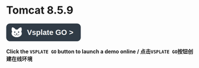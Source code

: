 # Tomcat 8.5.9

<a href="https://www.vsplate.com/?docker-compose=https://github.com/vsplate/dcenvs/tomcat/8.5.9"><img alt="VSPLATE GO" src="https://raw.githubusercontent.com/vsplate/images/master/vsgo_btn.png" width="200px"></a>

**Click the `VSPLATE GO` button to launch a demo online / 点击`VSPLATE GO`按钮创建在线环境**
